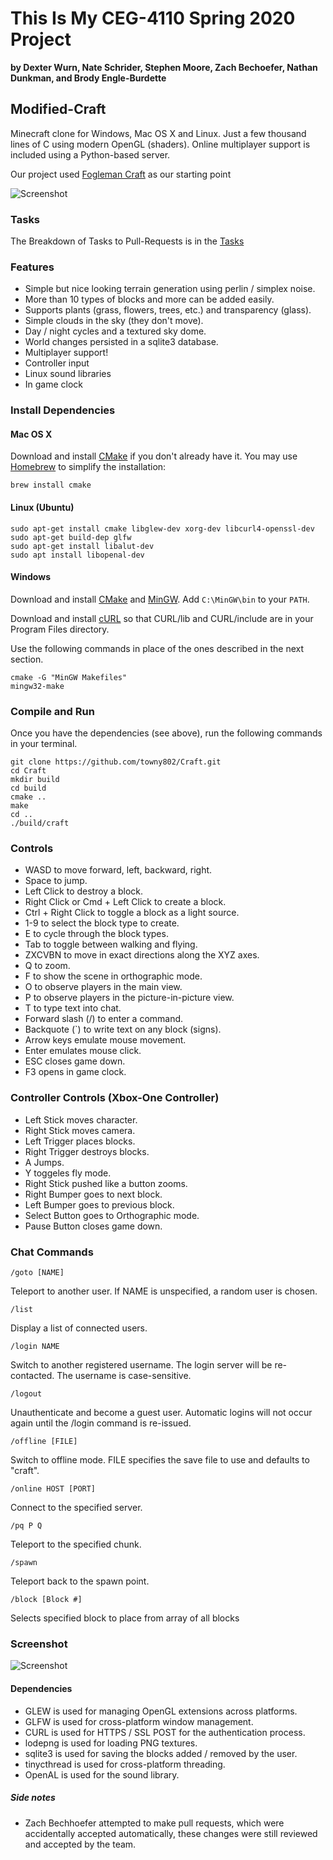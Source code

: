 # This Is My CEG-4110 Spring 2020 Project
**by Dexter Wurn, Nate Schrider, Stephen Moore, Zach Bechoefer, Nathan Dunkman, and Brody Engle-Burdette**

## Modified-Craft

Minecraft clone for Windows, Mac OS X and Linux. Just a few thousand lines of C using modern OpenGL (shaders). Online multiplayer support is included using a Python-based server.

Our project used [Fogleman Craft](http://www.michaelfogleman.com/craft/) as our starting point

![Screenshot](http://i.imgur.com/SH7wcas.png)

### Tasks
The Breakdown of Tasks to Pull-Requests is in the [Tasks](./Tasks.md)

### Features

* Simple but nice looking terrain generation using perlin / simplex noise.
* More than 10 types of blocks and more can be added easily.
* Supports plants (grass, flowers, trees, etc.) and transparency (glass).
* Simple clouds in the sky (they don't move).
* Day / night cycles and a textured sky dome.
* World changes persisted in a sqlite3 database.
* Multiplayer support!
* Controller input
* Linux sound libraries
* In game clock

### Install Dependencies

#### Mac OS X

Download and install [CMake](http://www.cmake.org/cmake/resources/software.html)
if you don't already have it. You may use [Homebrew](http://brew.sh) to simplify
the installation:

    brew install cmake

#### Linux (Ubuntu)

    sudo apt-get install cmake libglew-dev xorg-dev libcurl4-openssl-dev
    sudo apt-get build-dep glfw
    sudo apt-get install libalut-dev
    sudo apt install libopenal-dev

#### Windows

Download and install [CMake](http://www.cmake.org/cmake/resources/software.html)
and [MinGW](http://www.mingw.org/). Add `C:\MinGW\bin` to your `PATH`.

Download and install [cURL](http://curl.haxx.se/download.html) so that
CURL/lib and CURL/include are in your Program Files directory.

Use the following commands in place of the ones described in the next section.

    cmake -G "MinGW Makefiles"
    mingw32-make

### Compile and Run

Once you have the dependencies (see above), run the following commands in your
terminal.

    git clone https://github.com/towny802/Craft.git
    cd Craft
    mkdir build
    cd build
    cmake ..
    make
    cd ..
    ./build/craft

### Controls

- WASD to move forward, left, backward, right.
- Space to jump.
- Left Click to destroy a block.
- Right Click or Cmd + Left Click to create a block.
- Ctrl + Right Click to toggle a block as a light source.
- 1-9 to select the block type to create.
- E to cycle through the block types.
- Tab to toggle between walking and flying.
- ZXCVBN to move in exact directions along the XYZ axes.
- Q to zoom.
- F to show the scene in orthographic mode.
- O to observe players in the main view.
- P to observe players in the picture-in-picture view.
- T to type text into chat.
- Forward slash (/) to enter a command.
- Backquote (`) to write text on any block (signs).
- Arrow keys emulate mouse movement.
- Enter emulates mouse click.
- ESC closes game down.
- F3 opens in game clock.

### Controller Controls (Xbox-One Controller)
- Left Stick moves character.
- Right Stick moves camera.
- Left Trigger places blocks.
- Right Trigger destroys blocks.
- A Jumps.
- Y toggeles fly mode.
- Right Stick pushed like a button zooms.
- Right Bumper goes to next block.
- Left Bumper goes to previous block.
- Select Button goes to Orthographic mode.
- Pause Button closes game down.

### Chat Commands

    /goto [NAME]

Teleport to another user.
If NAME is unspecified, a random user is chosen.

    /list

Display a list of connected users.

    /login NAME

Switch to another registered username.
The login server will be re-contacted. The username is case-sensitive.

    /logout

Unauthenticate and become a guest user.
Automatic logins will not occur again until the /login command is re-issued.

    /offline [FILE]

Switch to offline mode.
FILE specifies the save file to use and defaults to "craft".

    /online HOST [PORT]

Connect to the specified server.

    /pq P Q

Teleport to the specified chunk.

    /spawn

Teleport back to the spawn point.

    /block [Block #]

Selects specified block to place from array of all blocks

### Screenshot

![Screenshot](http://i.imgur.com/foYz3aN.png)

#### Dependencies

* GLEW is used for managing OpenGL extensions across platforms.
* GLFW is used for cross-platform window management.
* CURL is used for HTTPS / SSL POST for the authentication process.
* lodepng is used for loading PNG textures.
* sqlite3 is used for saving the blocks added / removed by the user.
* tinycthread is used for cross-platform threading.
* OpenAL is used for the sound library.


##### Side notes
- Zach Bechhoefer attempted to make pull requests, which were accidentally accepted automatically, these changes were still reviewed and accepted by the team.
